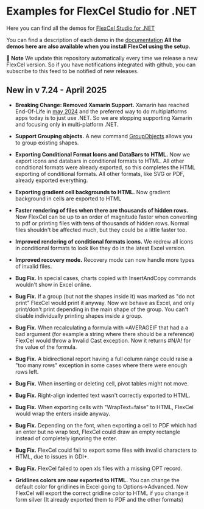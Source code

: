 ﻿# Examples for FlexCel Studio for .NET

Here you can find all the demos for [FlexCel Studio for .NET](http://www.tmssoftware.com/site/flexcelnet.asp)

You can find a description of each demo in the [documentation](https://doc.tmssoftware.com/flexcel/net/index.html)
**All the demos here are also available when you install FlexCel using the setup.**

**:book: Note** We update this repository automatically every time we release a new FlexCel version. So if you have notifications integrated with github, you can subscribe to this feed to be notified of new releases.


## New in v 7.24 - April 2025


- **Breaking Change: Removed Xamarin Support.** Xamarin has reached End-Of-Life in [may 2024](https://dotnet.microsoft.com/en-us/platform/support/policy/xamarin) and the preferred way to do multiplatforms apps today is to just use .NET. So we are stopping supporting Xamarin and focusing only in multi-platform .NET.

- **Support Grouping objects.** A new command [GroupObjects](https://doc.tmssoftware.com/flexcel/net/api/FlexCel.Core/ExcelFile/GroupObjects.html) allows you to group existing shapes.

- **Exporting Conditional Format Icons and DataBars to HTML.** Now we export icons and databars in conditional formats to HTML. All other conditional formats were already exported, so this completes the HTML exporting of conditional formats. All other formats, like SVG or PDF, already exported everything.

- **Exporting gradient cell backgrounds to HTML.** Now gradient background in cells are exported to HTML

- **Faster rendering of files when there are thousands of hidden rows.** Now FlexCel can be up to an order of magnitude faster when converting to pdf or printing files with tens of thousands of hidden rows. Normal files shouldn't be affected much, but they could be a little faster too.

- **Improved rendering of conditional formats icons.** We redrew all icons in conditional formats to look like they do in the latest Excel version.

- **Improved recovery mode.** Recovery mode can now handle more types of invalid files.

- **Bug Fix.** In special cases, charts copied with InsertAndCopy commands wouldn't show in Excel online.

- **Bug Fix.** If a group (but not the shapes inside it) was marked as "do not print" FlexCel would print it anyway. Now we behave as Excel, and only print/don't print depending in the main shape of the group. You can't disable individually printing shapes inside a group.

- **Bug Fix.** When recalculating a formula with =AVERAGEIF that had a a bad argument (for example a string where there should be a reference) FlexCel would throw a Invalid Cast exception. Now it returns #N/A! for the value of the formula.

- **Bug Fix.** A bidirectional report having a full column range could raise a "too many rows" exception in some cases where there were enough rows left.

- **Bug Fix.** When inserting or deleting cell, pivot tables might not move.

- **Bug Fix.** Right-align indented text wasn't correctly exported to HTML.

- **Bug Fix.** When exporting cells with "WrapText=false" to HTML, FlexCel would wrap the enters inside anyway.

- **Bug Fix.** Depending on the font, when exporting a cell to PDF which had an enter but no wrap text, FlexCel could draw an empty rectangle instead of completely ignoring the enter.

- **Bug Fix.** FlexCel could fail to export some files with invalid characters to HTML, due to issues in GDI+.

- **Bug Fix.** FlexCel failed to open xls files with a missing OPT record.

- **Gridlines colors are now exported to HTML.** You can change the default color for gridlines in Excel going to Options->Advanced. Now FlexCel will export the correct gridline color to HTML if you change it form silver (It already exported them to PDF and the other formats)


